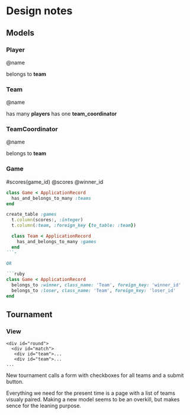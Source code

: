 # Design notes #

## Models ##

### Player ###

@name

belongs to **team**

### Team ###

@name

has many **players**
has one **team_coordinator**

### TeamCoordinator ###

@name

belongs to **team**

### Game ###

#scores(game_id)
@scores
@winner_id

```ruby
class Game < ApplicationRecord
  has_and_belongs_to_many :teams
end
```

```ruby
create_table :games
  t.column(scores:, :integer)
  t.column(:team, :foreign_key {to_table: :team})
```

```ruby
  class Team < ApplicationRecord
    has_and_belongs_to_many :games
  end
```-

OR

```ruby
class Game < ApplicationRecord
  belongs_to :winner, class_name: 'Team', foreign_key: 'winner_id'
  belongs_to :loser, class_name: 'Team', foreign_key: 'loser_id'
end
```

## Tournament ##

### View ###

```erb
<div id="round">
  <div id="match">
   <div id="team">...
   <div id="team">...
...
```

New tournament calls a form with checkboxes for all teams and a submit button.

Everything we need for the present time is a page with a list of teams visualy paired. Making a new model seems to be an overkill, but makes sence for the leaning purpose.
